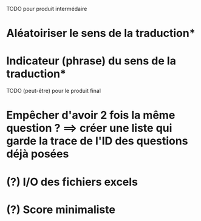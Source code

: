 
TODO pour produit intermédaire

# Aléatoiriser le sens de la traduction*
# Indicateur (phrase) du sens de la traduction*

TODO (peut-être) pour le produit final

# Empêcher d'avoir 2 fois la même question ? ==> créer une liste qui garde la trace de l'ID des questions déjà posées

# (?) I/O des fichiers excels
# (?) Score minimaliste
